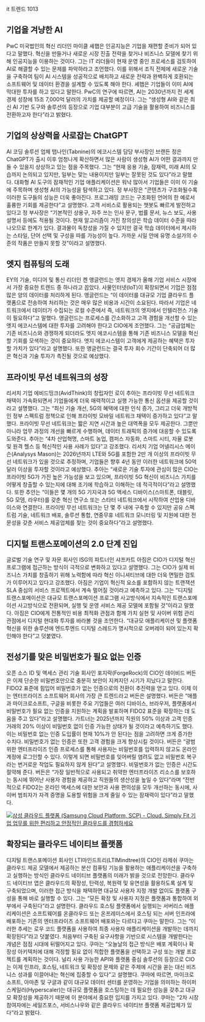 it 트렌드 1013

## 기업을 겨냥한 AI

PwC 미국법인의 혁신 리더인 마이클 셰햅은 인공지능은 기업을 재편할 준비가 되어 있다고 말했다. 혁신을 만들거나 새로운 시장 진출 전략을 찾거나 비즈니스 모델에 찾기 위해 인공지능을 이용하는 것이다. 그는 IT 리더들이 현재 운영 중인 프로세스를 검토하여 AI로 해결할 수 있는 문제를 파악하라고 조언했다. 이를 위해서 조직 전체에 새로운 기술을 구축하여 팀이 AI 시스템을 성공적으로 배치하고 새로운 전략과 완벽하게 호환되는 소프트웨어 및 데이터 환경을 설계할 수 있도록 해야 한다. 셰햅은 기업들이 이미 AI에 막대한 투자를 하고 있다고 말한다. PwC의 연구에 따르면, AI는 2030년까지 전 세계 경제 성장에 15조 7,000억 달러의 가치를 제공할 예정이다. 그는 “생성형 AI와 같은 최신 AI 기반 도구와 솔루션의 등장으로 기업 대부분이 고급 기술을 활용하여 비즈니스를 전환하고자 한다”라고 밝혔다.  

## 기업의 상상력을 사로잡는 ChatGPT

AI 코딩 솔루션 업체 탭나인(Tabnine)의 에코시스템 담당 부사장인 브랜든 정은 ChatGPT가 출시 이후 엄청나게 확산하면서 많은 사람이 생성형 AI가 어떤 결과까지 만들 수 있을지 상상하고 있는 점을 주목했다. 그는 “현재 응용 기술, 잠재력, 미래 AI의 모습까지 논의되고 있지만, 일부는 맞는 내용이지만 일부는 잘못된 것도 있다”라고 말했다. 대화형 AI 도구의 잠재적인 기업 애플리케이션은 워낙 많아서 기업들은 이미 이 기술에 주목하며 생성형 AI의 가능성을 탐색하고 있다. 정 부사장은 “콘텐츠가 구조화될수록 이러한 도구들의 성능은 더욱 좋아진다. 프로그래밍 코드는 구조화된 언어의 한 예로서 훌륭한 기회를 제공한다”고 설명했다. 고객 서비스로 활용되는 챗봇도 빠르게 발전하고 있다고 정 부사장은 “기본적인 상용구, 자주 쓰는 인사 문구, 법률 문서, 뉴스 보도, 사용 설명서 등에도 적용될 것이다. 현재 알고리즘이 가진 창의성은 학습 데이터 수준을 따라 나오므로 한계가 있다. 결과물이 독창성을 가질 수 있지만 결국 학습 데이터에서 제시하는 스타일, 단어 선택 및 구성을 따를 가능성이 높다. 가까운 시일 안에 유명 소설가의 수준의 작품은 만들지 못할 것”이라고 설명했다.  

## 엣지 컴퓨팅의 도래

EY의 기술, 미디어 및 통신 리더인 켄 앵글런드는 엣지 경제가 올해 기업 서비스 시장에서 가장 중요한 트렌드 중 하나라고 꼽았다. 사물인터넷(IoT)이 확장되면서 기업은 점점 많은 양의 데이터를 처리하게 된다. 앵글런드는 “이 데이터를 대규모 기업 클라우드 플랫폼으로 전송하여 처리하는 것은 매우 많은 비용과 시간이 소요된다. 따라서 기업은 네트워크에서 데이터가 수집되는 로컬 수준에서 즉, 네트워크의 엣지에서 인텔리전스 기술이 필요하다”고 말했다. 앵글런드는 프로세스를 간소화하고 고객 경험을 개선할 수 있는 엣지 에코시스템에 대한 투자를 고려해야 한다고 CIO에게 조언했다. 그는 “공급업체는 기존 비즈니스와 경쟁하게 되더라도 엣지 에코시스템을 통해 기존 비즈니스 모델을 혁신할 기회를 모색하는 것이 중요하다. 엣지 에코시스템이 고객에게 제공하는 혜택은 투자할 가치가 있다”라고 설명했다. 또한 앵글런드는 결국 투자 회수 기간이 단축되어 더 많은 혁신과 기술 투자가 촉진될 것으로 예상했다.  

## 프라이빗 무선 네트워크의 성장

리서치 기업 에비드띵크(AvidThink)의 창립자인 로이 추아는 프라이빗 무선 네트워크 채택이 가속화되면서 기업들에게 더욱 매력적이고 실행 가능한 통신 옵션을 제공할 것이라고 설명했다. 그는 “최신 기술 개선, 5G의 혜택에 대한 인식 증가, 그리고 더욱 개방적인 정부 스펙트럼 정책으로 인해 프라이빗 모바일 네트워크 채택이 증가하고 있다”고 말했다. 프라이빗 무선 네트워크는 짧은 지연 시간과 높은 대역폭을 모두 제공한다. 그뿐만 아니라 업무 과정의 개선을 빠르게 수행하며, 데이터 트래픽의 증가에 대응할 수 있도록 도와준다. 추아는 “4차 산업혁명, 스마트 농업, 캠퍼스 자동화, 스마트 시티, 자율 로봇 및 원격 헬스 등 혁신적인 사용 사례가 있다”고 강조했다. 리서치 기업 어넬리시스 메이슨(Analysys Mason)는 2026년까지 LTE와 5G를 포함한 2만 개 이상의 프라이빗 무선 네트워크가 있을 것으로 추정하며, 기업들은 향후 4년 동안 이러한 네트워크에 50억 달러 이상을 투자할 것이라고 예상했다. 추아는 “새로운 기술 투자에 관심이 많은 CIO는 프라이빗 5G가 가진 높은 가능성을 보고 있으며, 프라이빗 5G 혁신이 비즈니스 가치를 어떻게 창출할 수 있는지에 대해 조기에 학습하고 이해하는 데 적극적이다”라고 설명했다. 또한 추안는 “이들은 몇 개의 5G 기지국과 5G 액세스 디바이스(스마트폰, 태블릿, 5G 모뎀, 라우터)를 갖춘 혁신 연구소 또는 스타터 네트워크에서 시작하여 산업용 디바이스와 연결한다. 프라이빗 무선 네트워크는 단 몇 주 내에 구축할 수 있지만 공유 스펙트럼 기술, 네트워크 배포, 솔루션 통합, 연중무휴 네트워크 모니터링 및 지원에 대한 전문성을 갖춘 서비스 제공업체를 찾는 것이 중요하다”라고 설명했다.  

## 디지털 트랜스포메이션의 2.0 단계 진입

글로벌 기술 연구 및 자문 회사인 ISG의 파트너인 샤프카트 아짐은 CIO가 디지털 혁신 프로그램에 접근하는 방식이 극적으로 변화하고 있다고 설명했다. 그는 CIO가 실제 비즈니스 가치를 창출하기 위해 노력함에 따라 혁신 이니셔티브에 대한 더욱 면밀한 검토가 이루어지고 있다고 강조했다. 아짐은 기업이 혁신적 요소를 포함하지 않는 트랜잭션 SLA 중심의 서비스 프로젝트에서 계속 멀어질 것이라고 예측하고 있다. 그는 “디지털 트랜스포메이션은 대규모 트랜스포메이션 프로그램 사고방식에서 지속적인 트랜스포메이션 사고방식으로 전환되며, 실행 및 운영 서비스 제공 모델에 포함될 것”이라고 말했다. 아짐은 CIO에게 전통적인 비용 최적화 관점과 함께 가치 실현 및 사이버 위험 관리 관점에서 디지털 현대화 투자를 바라볼 것을 조언한다. “대규모 애플리케이션 및 플랫폼 혁신을 위한 솔루션에 엔드투엔드 디지털 스레드가 명시적으로 오버레이 되어 있는지 확인해야 한다”고 덧붙였다.  

## 전성기를 맞은 비밀번호가 필요 없는 인증

오픈 소스 ID 및 액세스 관리 기술 회사인 포지락(ForgeRock)의 CIO인 데이비드 버든은 이제 단순한 비밀번호만으로 충분히 보안이 지켜지던 시기가 지났다고 말한다. FIDO2 표준에 힘입어 비밀번호가 없는 인증으로의 전환이 추진력을 얻고 있다. 이제 이는 엔터프라이즈 소프트웨어 회사의 가장 큰 트렌드라고 버든은 설명했다. 버든은 “애플과 마이크로소프트, 구글을 비롯한 주요 기업들은 여러 디바이스, 브라우저, 플랫폼에서 비밀번호가 필요 없는 인증을 지원하는 계획을 발표하며 FIDO2 표준을 확장하는 데 도움을 주고 있다”라고 설명했다. 가트너는 2025년까지 직원의 50% 이상과 고객 인증 거래의 20% 이상이 비밀번호 없이 인증 가능한 상태가 될 것이라고 예측하기도 했다. 이는 비밀번호 없는 인증 도입률이 현재 10%가 안 된다는 점을 고려하면 크게 증가한 수치다. 비밀번호가 없는 인증은 또한 고객 경험을 크게 향상시킬 것이다. 버든은 “광범위한 엔터프라이즈 인증 프로세스를 통해 사용자는 비밀번호를 입력하지 않고도 온라인 계정에 로그인할 수 있다. 이렇게 되면 비밀번호를 잊어버릴 염려도 없고 비밀번호 복구라는 번거로운 작업도 필요하지 않게 된다”고 설명했다. 비밀번호가 없는 인증은 시간도 절약해 준다. 버든은 “가장 일반적으로 사용되고 취약한 엔터프라이즈 리소스를 보호하는 동시에 뛰어난 사용자 경험을 제공하고 직원들의 생산성을 높일 수 있다”라며 “전반적으로 FIDO2는 온라인 액세스에 대한 보안과 사용 편의성을 모두 개선하는 동시에, 사이버 범죄자가 자격 증명을 도용할 위험을 크게 줄일 수 있는 잠재력이 있다”라고 말했다.  

[![삼성 클라우드 플랫폼 (Samsung Cloud Platform, SCP) - Cloud. Simply Fit  기업 업무를 위한 편리하고 안정적인 클라우드를 경험하세요](https://image.samsungsds.com/kr/insights/scp_bn.jpg?queryString=20230718021607)](https://www.samsungsds.com/kr/enterprise-cloud/enterprise-cloud.html "새창열림")

## 확장되는 클라우드 네이티브 플랫폼

디지털 트랜스포메이션 회사인 LTI마인드트리(LTIMindtree)의 CIO인 라제쉬 쿠마는 클라우드 제공 모델에서 제공하는 분산 컴퓨팅 기능을 활용하는 애플리케이션을 구축하고 실행하는 방식인 클라우드 네이티브 플랫폼의 미래가 밝을 것으로 전망한다. 클라우드 네이티브 앱은 클라우드의 확장성, 탄력성, 복원력 및 유연성을 활용하도록 설계 및 구축되었으며, 이러한 접근 방식을 채택하면 대규모 사용자 지정 개발 없이도 플랫폼 구성을 통해 바로 실행할 수 있다. 그는 “모든 확장 및 사용자 지정은 플랫폼과 통합하여 외부에서 구축된다”라고 설명한다. 클라우드 호스팅 플랫폼에서 실행되는 서버리스 애플리케이션은 소프트웨어를 온클라우드 또는 온프레미스에서 호스팅 되는 서버 인프라에 배포하는 기존의 엔터프라이즈 소프트웨어 배포와는 다르다고 쿠마는 말한다. 그는 “이러한 추세는 로우 코드 플랫폼을 사용하여 최종 사용자 애플리케이션을 개발하는 데까지 확장된다”라고 덧붙였다. 처음부터 구축된 요구사항을 기반으로 시스템을 개발한다는 개념은 점점 시대에 뒤떨어지고 있다. 쿠마는 “오늘날의 접근 방식은 배포 계획이나 확장성 아키텍처에 대해 걱정할 필요 없이 적합한 플랫폼을 선택하고 구성 또는 개발 프로젝트를 계획하는 것이다. 널리 사용 가능한 API와 플랫폼 중심 솔루션의 등장으로 CIO는 이제 인프라, 호스팅, 네트워크 및 확장성 문제와 같은 주제에 시간을 쏟는 대신 비즈니스 성과를 이끌어내는 혁신에 집중할 수 있다”고 설명했다. 쿠마에 따르면, 마이크로소프트, 아마존 및 구글과 같이 대규모 데이터 센터를 운영하는 기업을 의미하는 하이퍼스케일러(Hyperscaler)는 대규모 플랫폼을 호스팅하는 데 필요한 성능을 갖추고 대규모 확장성을 제공하기 때문에 이 분야에서 중요한 입지를 가지고 있다. 쿠마는 “2차 시장 참여자에는 세일즈포스, 서비스나우와 같은 클라우드 네이티브 플랫폼 제공업체가 있다”라고 밝혔다.
